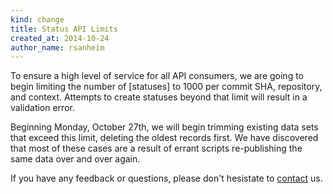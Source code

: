 ```yaml
---
kind: change
title: Status API Limits
created_at: 2014-10-24
author_name: rsanheim
---
```


To ensure a high level of service for all API consumers, we are going to begin limiting the number of [statuses]
to 1000 per commit SHA, repository, and context.  Attempts to create statuses beyond that limit will result in a validation error.

Beginning Monday, October 27th, we will begin trimming existing data sets that exceed this limit, deleting the oldest 
records first.  We have discovered that most of these cases are a result of errant scripts re-publishing the same data over and over again.

If you have any feedback or questions, please don't hesistate to [contact] us.

[status]: /v3/repos/statuses/
[contact]: https://github.com/contact?form[subject]=Combined+Status+API
